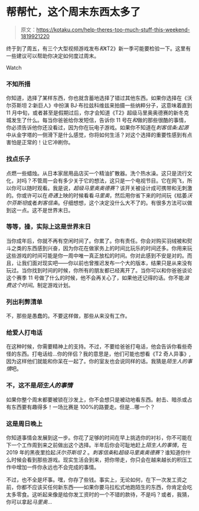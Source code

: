 # 帮帮忙，这个周末东西太多了

> 原文：<https://kotaku.com/help-theres-too-much-stuff-this-weekend-1819921220>

终于到了周五，有三个大型视频游戏发布*和*《T2》新一季可能要检验一下。这里有一些建议可以帮助你决定如何度过周末。

Watch

### 不知所措

你知道，选择了某样东西，你也就含蓄地选择了错过其他东西。如果你选择在《沃尔芬斯坦 2:新巨人》中扮演 BJ·布拉兹科维兹来拍摄一些纳粹分子，这意味着直到 11 月中旬，或者甚至是假期过后，你才会知道《T2》超级马里奥奥德赛的新冬克城发生了什么。每当你爸爸给你发短信，告诉你 11 号在*和*做的那些很酷的事情，你必须告诉他你还没看过，因为你在玩电子游戏。如果你不知道在*刺客信条:起源*中从金字塔的一侧滑下是什么感觉，你将如何生活？对这个选择的重要性感到有点害怕是正常的！让它冲刷你。

### 找点乐子

点燃一些蜡烛。从日本家居用品店买一个精油扩散器。洗个热水澡。这只是流行文化，对吗？不管周一会有多少关于它的想法，这只是一个电视节目。它在网飞，所以你可以随时观看。我是说，*超级马里奥奥德赛*？该开关被设计成可携带和无刺激的。你或许可以在*奇遇*上映的时候看看*马里奥*，然后用你省下来的时间玩《枯萎*沃尔芬斯坦*或者*刺客信条*。仔细想想，这个决定没什么大不了的。有很多方法可以做到这一点。这不是世界末日。

### 等等，操，实际上这是世界末日

当你成年后，你就不再有空闲时间了。你累了。你有责任。你会对购买羽绒被和熨斗之类的东西感到兴奋，因为你花在做家务上的时间比玩乐的时间还多。你用来玩这些游戏的时间可能是你一周中唯一真正放松的时间。你对此感到不安是对的。而且，让我们面对现实吧——你以前也曾推迟发布一个大的版本，结果只是从来没有玩过。当你找到时间的时候，你所有的朋友都已经离开了。当你可以和你爸爸谈论这个赛季 11 号做了什么的时候，他不会再关心了，如果他还记得的话。你不能*浪费这个时间*。制定游戏计划。

### 列出利弊清单

不，那些是愚蠢的。不要这样做，那些从来没有工作。

### 给爱人打电话

在这种时候，你需要精神上的支持。不过，不要给爸爸打电话，他会告诉你看些奇怪的东西。打电话给…你的伴侣？我的意思是，他们可能也想看《T2 奇人异事》,因为这样他们就能和你呆在一起了。你的室友也会说同样的话。我猜是*陌生人的事情*吧。

### 不，这不是*陌生人的事情*

如果你整个周末都要被锁在沙发上，你不会想只是被动地看东西。射击、暗杀或占有东西要有趣得多！一场比赛是 100%的路要走。但是…哪一个？

### 这是周日晚上

你知道事情会发展到这一步。你花了足够的时间在早上挑选你的衬衫，你不可能在下一个工作周到来之前做出这个选择。半年后你会可耻地赶上*陌生人的事情*，在 2019 年的黑夜里捡起*沃尔芬斯坦 2* 。*刺客信条*和*超级马里奥奥德赛*？谁知道你什么时候会看到那些游戏。现实生活会到来，把你带走，你只会在越来越长的积压工作中增加一件你永远也不会完成的事情。

不过，也不全是坏事。嘿，你存了些钱。事实上，无论如何，在下一次发工资之前，你都不应该买任何新东西——如果你要马拉松式地跑陌生的东西，你肯定会吃太多零食。这听起来像是给你发工资时的一个不错的款待，不是吗？或者，我猜，你可以拿起*马里奥*...